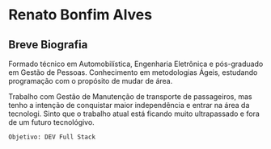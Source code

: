 <h1>Renato Bonfim Alves</h1>
<h2> Breve Biografia</h2>

Formado técnico em Automobilística, Engenharia Eletrônica e pós-graduado em Gestão de Pessoas.
Conhecimento em metodologias Ágeis, estudando programação com o propósito de mudar de área.

Trabalho com Gestão de Manutenção de transporte de passageiros, mas tenho a intenção de conquistar maior independência e entrar na área da tecnologi.
Sinto que o trabalho atual está ficando muito ultrapassado e fora de um futuro tecnológivo.

```
Objetivo: DEV Full Stack
```
